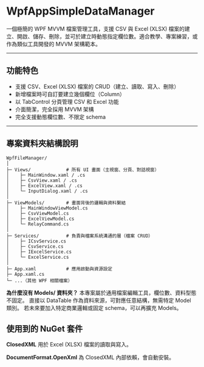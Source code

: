 # WpfAppSimpleDataManager

一個極簡的 WPF MVVM 檔案管理工具，支援 CSV 與 Excel (XLSX) 檔案的建立、開啟、儲存、刪除，並可於建立時動態指定欄位數。適合教學、專案練習，或作為類似工具開發的 MVVM 架構範本。

---

## 功能特色

- 支援 CSV、Excel (XLSX) 檔案的 CRUD（建立、讀取、寫入、刪除）
- 新增檔案時可自訂要建立幾個欄位（Column）
- 以 TabControl 分頁管理 CSV 和 Excel 功能
- 介面簡潔，完全採用 MVVM 架構
- 完全支援動態欄位數、不限定 schema

---

## 專案資料夾結構說明

```text
WpfFileManager/
│
├─ Views/             # 所有 UI 畫面（主視窗、分頁、對話視窗）
│    ├─ MainWindow.xaml / .cs
│    ├─ CsvView.xaml / .cs
│    ├─ ExcelView.xaml / .cs
│    └─ InputDialog.xaml / .cs
│
├─ ViewModels/        # 畫面背後的邏輯與資料繫結
│    ├─ MainWindowViewModel.cs
│    ├─ CsvViewModel.cs
│    ├─ ExcelViewModel.cs
│    └─ RelayCommand.cs
│
├─ Services/          # 負責與檔案系統溝通的層（檔案 CRUD）
│    ├─ ICsvService.cs
│    ├─ CsvService.cs
│    ├─ IExcelService.cs
│    └─ ExcelService.cs
│
├─ App.xaml           # 應用啟動與資源設定
├─ App.xaml.cs
└─ ...（其他 WPF 相關檔案）
```

**為什麼沒有 Models/ 資料夾？**
本專案屬於通用檔案編輯工具，欄位數、資料型態不固定。
直接以 DataTable 作為資料來源，可對應任意結構，無需特定 Model 類別。
若未來要加入特定商業邏輯或固定 schema，可以再擴充 Models。

## 使用到的 NuGet 套件

**ClosedXML**
用於 Excel (XLSX) 檔案的讀取與寫入。

**DocumentFormat.OpenXml**
為 ClosedXML 內部依賴，會自動安裝。
